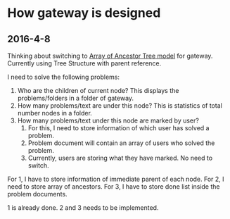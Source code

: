 # How gateway is designed

## 2016-4-8

Thinking about switching to [Array of Ancestor Tree model](https://docs.mongodb.com/manual/tutorial/model-tree-structures-with-ancestors-array/) for gateway. Currently using Tree Structure with parent reference.

I need to solve the following problems:

1. Who are the children of current node? This displays the problems/folders in a folder of gateway.
2. How many problems/text are under this node? This is statistics of total number nodes in a folder.
3. How many problems/text under this node are marked by user?
    1. For this, I need to store information of which user has solved a problem.
    2. Problem document will contain an array of users who solved the problem.
    3. Currently, users are storing what they have marked. No need to switch.

For 1, I have to store information of immediate parent of each node. For 2, I need to store array of ancestors. For 3, I have to store done list inside the problem documents.

1 is already done. 2 and 3 needs to be implemented.
